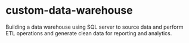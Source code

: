 # custom-data-warehouse
Building a data warehouse using SQL server to source data and perform ETL operations and generate clean data for reporting and analytics.
